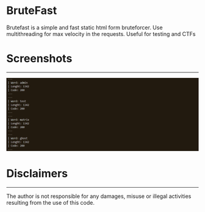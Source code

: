 # BruteFast
Brutefast is a simple and fast static html form bruteforcer. Use multithreading for max velocity in the requests. Useful for testing and CTFs
# Screenshots
----
![BruteFast](https://github.com/H4k1l/BruteFast/blob/main/images/screenshot1.png)
# Disclaimers
----
The author is not responsible for any damages, misuse or illegal activities resulting from the use of this code.
